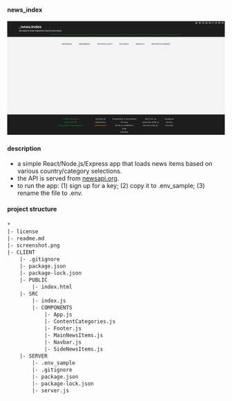 #### news_index
![Screenshot](screenshot.png)

#### description
- a simple React/Node.js/Express app that loads news items based on various country/category selections.
- the API is served from [newsapi.org](https://newsapi.org/).
- to run the app: (1) sign up for a key; (2) copy it to .env_sample; (3) rename the file to .env.

#### project structure
```
*
|- license
|- readme.md
|- screenshot.png
|- CLIENT
	|- .gitignore
	|- package.json
	|- package-lock.json
	|- PUBLIC
		|- index.html
	|- SRC
		|- index.js
		|- COMPONENTS
			|- App.js
			|- ContentCategories.js
			|- Footer.js
			|- MainNewsItems.js
			|- Navbar.js
			|- SideNewsItems.js
	|- SERVER
		|- .env_sample
		|- .gitignore
		|- package.json
		|- package-lock.json
		|- server.js
```